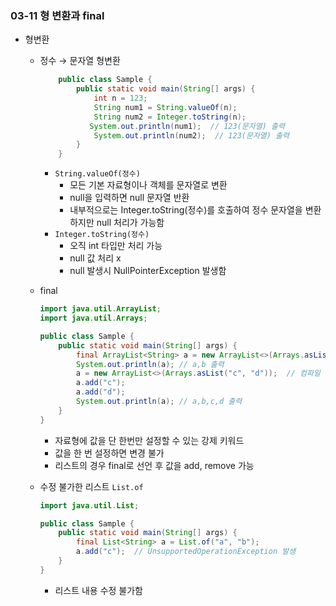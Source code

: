 ### 03-11 형 변환과 final
- 형변환
    - 정수 → 문자열 형변환
        ```java
            public class Sample {
                public static void main(String[] args) {
                    int n = 123;
                    String num1 = String.valueOf(n);
                    String num2 = Integer.toString(n);
                   System.out.println(num1);  // 123(문자열) 출력
                    System.out.println(num2);  // 123(문자열) 출력
                }
            }
        ```
        - `String.valueOf(정수)`
            - 모든 기본 자료형이나 객체를 문자열로 변환
            - null을 입력하면 null 문자열 반환
            - 내부적으로는 Integer.toString(정수)를 호출하여 정수 문자열을 변환하지만 null 처리가 가능함
        - `Integer.toString(정수)`  
          - 오직 int 타입만 처리 가능
          - null 값 처리 x
          - null 발생시 NullPointerException 발생함
    - final
        
        ```java
        import java.util.ArrayList;
        import java.util.Arrays;
        
        public class Sample {
            public static void main(String[] args) {
                final ArrayList<String> a = new ArrayList<>(Arrays.asList("a", "b"));
                System.out.println(a); // a,b 출력
                a = new ArrayList<>(Arrays.asList("c", "d"));  // 컴파일 에러 발생
                a.add("c");
                a.add("d");
                System.out.println(a); // a,b,c,d 출력
            }
        }
        
        ```
        
        - 자료형에 값을 단 한번만 설정할 수 있는 강제 키워드
        - 값을 한 번 설정하면 변경 불가
        - 리스트의 경우 final로 선언 후 값을 add, remove  가능
    - 수정 불가한 리스트 `List.of`
        
        ```java
        import java.util.List;
        
        public class Sample {
            public static void main(String[] args) {
                final List<String> a = List.of("a", "b");
                a.add("c");  // UnsupportedOperationException 발생
            }
        }
        ```
        
        - 리스트 내용 수정 불가함
        
